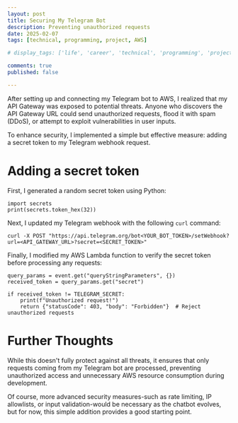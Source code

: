```yaml
---
layout: post
title: Securing My Telegram Bot
description: Preventing unauthorized requests
date: 2025-02-07
tags: [technical, programming, project, AWS]

# display_tags: ['life', 'career', 'technical', 'programming', 'project', 'AWS', 'growth']

comments: true
published: false

---
```

After setting up and connecting my Telegram bot to AWS, I realized that my API Gateway was exposed to potential threats. Anyone who discovers the API Gateway URL could send unauthorized requests, flood it with spam (DDoS), or attempt to exploit vulnerabilities in user inputs.

To enhance security, I implemented a simple but effective measure: adding a secret token to my Telegram webhook request.

# Adding a secret token
First, I generated a random secret token using Python:
~~~
import secrets
print(secrets.token_hex(32))
~~~

Next, I updated my Telegram webhook with the following `curl` command:
~~~
curl -X POST "https://api.telegram.org/bot<YOUR_BOT_TOKEN>/setWebhook?url=<API_GATEWAY_URL>?secret=<SECRET_TOKEN>"
~~~

Finally, I modified my AWS Lambda function to verify the secret token before processing any requests:
~~~
query_params = event.get("queryStringParameters", {})
received_token = query_params.get("secret")

if received_token != TELEGRAM_SECRET:
    print(f"Unauthorized request!")
    return {"statusCode": 403, "body": "Forbidden"}  # Reject unauthorized requests
~~~

# Further Thoughts
While this doesn't fully protect against all threats, it ensures that only requests coming from my Telegram bot are processed, preventing unauthorized access and unnecessary AWS resource consumption during development.

Of course, more advanced security measures-such as rate limiting, IP allowlists, or input validation-would be necessary as the chatbot evolves, but for now, this simple addition provides a good starting point.
